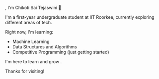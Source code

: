 , I'm Chikoti Sai Tejaswini 👋

I'm a first-year undergraduate student at IIT Roorkee, currently exploring different areas of tech.

Right now, I'm learning:
- Machine Learning
- Data Structures and Algorithms
- Competitive Programming (just getting started)

I'm here to learn and grow .

Thanks for visiting!
